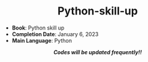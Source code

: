 <div align="center">
  
# Python-skill-up

</div>

- **Book**: Python skill up
- **Completion Date**: January 6, 2023
- **Main Language**: Python

<div align="center">
  
***Codes will be updated frequently!!***

</div>
